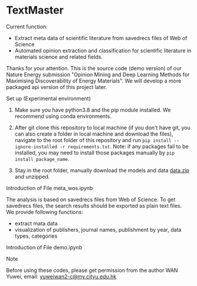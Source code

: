 # TextMaster
Current function:  
- Extract meta data of scientific literature from savedrecs files of Web of Science  
- Automated opinion extraction and classification for scientific literature in materials science and related fields.  
  
Thanks for your attention. This is the source code (demo version) of our Nature Energy submission "Opinion Mining and Deep Learning Methods for Maximising Discoverability of Energy Materials". We will develop a more packaged api version of this project later.

Set up (Experimental environment)

1. Make sure you have python3.8 and the pip module installed. We recommend using conda environments.

2. After git clone this repository to local machine (if you don't have git, you can also create a folder in local machine and download the files), navigate to the root folder of this repository and run `pip install --ignore-installed -r requirements.txt`. Note: if any packages fail to be installed, you may need to install those packages manually by `pip install package_name`.

3. Stay in the root folder, manually download the models and data [data.zip](https://drive.google.com/file/d/1sOjwKw_y1WoUfSklIqw4UCOWHC8D7j7V/view?usp=sharing) and unzipped. 

Introduction of File meta_wos.ipynb

The analysis is based on savedrecs files from Web of Science. To get savedrecs files, the search results should be exported as plain text files.  
We provide following functions:  
- extract mata data  
- visualization of publishers, journal names, publishment by year, data types, categories

Introduction of File demo.ipynb

Note

Before using these codes, please get permission from the author WAN Yuwei, email: yuweiwan2-c@my.cityu.edu.hk 
